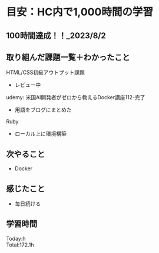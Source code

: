 # 目安：HC内で1,000時間の学習
## 100時間達成！！_2023/8/2
## 取り組んだ課題一覧＋わかったこと
HTML/CSS初級アウトプット課題
- レビュー中

udemy: 米国AI開発者がゼロから教えるDocker講座112-完了
- 用語をブログにまとめた

Ruby
- ローカル上に環境構築

## 次やること
- Docker
## 感じたこと
- 毎日続ける
## 学習時間
Today:h<br>
Total:172.1h
